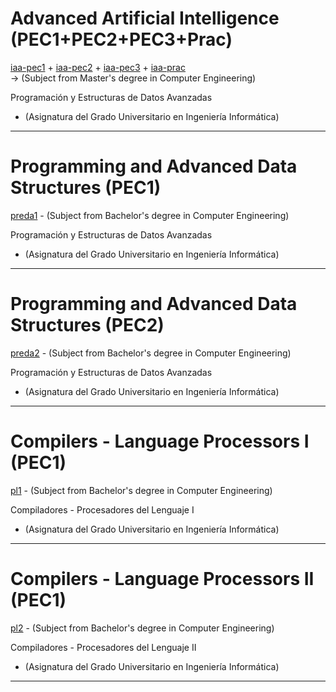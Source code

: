 # Advanced Artificial Intelligence (PEC1+PEC2+PEC3+Prac)    
[iaa-pec1](https://cibergus.github.io/iaa-pec1/) + 
[iaa-pec2](https://cibergus.github.io/iaa-pec2/) + 
[iaa-pec3](https://cibergus.github.io/iaa-pec3/) + 
[iaa-prac](https://cibergus.github.io/iaa-prac/)   
-> (Subject from Master's degree in Computer Engineering)  


Programación y Estructuras de Datos Avanzadas  
- (Asignatura del Grado Universitario en Ingeniería Informática)

---
# Programming and Advanced Data Structures (PEC1)    
[preda1](https://cibergus.github.io/preda1/) - (Subject from Bachelor's degree in Computer Engineering)  


Programación y Estructuras de Datos Avanzadas  
- (Asignatura del Grado Universitario en Ingeniería Informática)

---
# Programming and Advanced Data Structures (PEC2)    
[preda2](https://cibergus.github.io/preda2/) - (Subject from Bachelor's degree in Computer Engineering)  


Programación y Estructuras de Datos Avanzadas  
- (Asignatura del Grado Universitario en Ingeniería Informática)

---
# Compilers - Language Processors I  (PEC1)    
[pl1](https://cibergus.github.io/pl1/) - (Subject from Bachelor's degree in Computer Engineering)  


Compiladores - Procesadores del Lenguaje I 
- (Asignatura del Grado Universitario en Ingeniería Informática)

---
# Compilers - Language Processors II (PEC1)    
[pl2](https://cibergus.github.io/pl2/) - (Subject from Bachelor's degree in Computer Engineering)  


Compiladores - Procesadores del Lenguaje II 
- (Asignatura del Grado Universitario en Ingeniería Informática)

---
